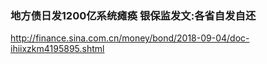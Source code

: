 ### 地方债日发1200亿系统瘫痪 银保监发文:各省自发自还
http://finance.sina.com.cn/money/bond/2018-09-04/doc-ihiixzkm4195895.shtml